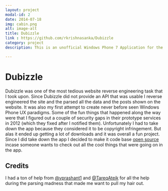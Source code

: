 ```yaml
---
layout: project
modal-id: 2
date: 2014-07-18
img: cabin.png
alt: image-alt
title: Dubizzle
link : https://github.com/rkrishnasanka/Dubizzle
category: project
description: This is an unofficial Windows Phone 7 Application for the popular online marketplace Dubizzle.

---
```

# Dubizzle

Dubizzle was one of the most tedious website reverse engineering task that I took upon. Since Dubizzle did not provide an API that was usable I reverse engineered the site and the parsed all the data and the posts shown on the website. It was also my first attempt to create never before seen Windows Phone UX paradigms. Some of the fun things that happened along the way were that I figured out a couple of security gaps in their prototype services in 2012 (which they fixed after I notified them). Unfortunately I had to take down the app because they considered it to be copyright infringement. But alas it ended up getting a lot of downloads and it was overall a fun project. Since I did take down the app I decided to make it code base [open source](http://github.com/rkrishnasanka/Dubizzle) incase someone wants to check out all the cool things that were going on in the app.

## Credits

I had a ton of help from [@vprashant1](https://twitter.com/vprashant1) and [@TareqAteik](https://twitter.com/TareqAteik) for all the help during the parsing madness that made me want to pull my hair out.
